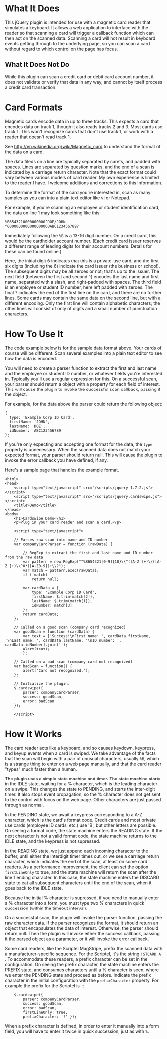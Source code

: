 # What It Does
This jQuery plugin is intended for use with a magnetic card reader that simulates a keyboard.  It allows a
web application to interface with the reader so that scanning a card will trigger a callback function
which can then act on the scanned data.  Scanning a card will not result in keyboard events getting through
to the underlying page, so you can scan a card without regard to which control on the page has focus.

## What It Does Not Do
While this plugin can scan a credit card or debit card account number, it does not validate or verify that data in any way,
and cannot by itself process a credit card transaction.

# Card Formats
Magnetic cards encode data in up to three tracks.  This expects a card that encodes data on track 1, though
it also reads tracks 2 and 3.  Most cards use track 1.  This won't recognize cards that don't use track 1,
or work with a reader that doesn't read track 1.

See <http://en.wikipedia.org/wiki/Magnetic_card> to understand the format of the data on a card.

The data fileds on a line are typically separated by carets, and padded with spaces. Lines are separated by question marks,
and the end of a scan is indicated by a carriage return character. Note that the exact format could vary between various
models of card reader. My own experience is limited to the reader I have. I welcome additions and corrections to this information.

To determine the format of the card you're interested in, scan as many samples as you can into a plain text editor like
vi or Notepad.

For example, if you're scanning an employee or student identification card, the data on line 1 may look something like this:

	%B6543210000000000^DOE/JOHN                  ^0000000000000000000ABC123456789?

Immediately following the `%B` is a 13-16 digit number. On a credit card, this would be the cardholder account number.
(Each credit card issuer reserves a different range of leading digits for their account numbers. Details for these can
be found online.)

Here, the initial digit 6 indicates that this is a private-use card, and the first six digits (including the 6)
indicate the card issuer (the business or school).
The subsequent digits may be all zeroes or not; that's up to the issuer.  The next field (between the first and second `^`)
encodes the last name and first name, separated with a slash, and right-padded with spaces. The third field is an
employee or student ID number, here left padded with zeroes.  The final `?` indicates the end of the first line on the
card, and there are no further lines.  Some cards may contain the same data on the second line, but with a different
encoding. Only the first line will contain alphabetic characters; the other lines will consist of only of digits and a small
number of punctuation characters.

# How To Use It
The code example below is for the sample data format above. Your cards of course will be different.
Scan several examples into a plain text editor to see how the data is encoded.

You will need to create a parser function to extract the first and last name and the employee or student ID number,
or whatever fields you're interested in. Typically you'll use a regular expression for this. On a successful scan,
your parser should return a object with a property for each field of interest.  This will cause the plugin to invoke
the successful scan callback, passing it the object.

For example, for the data above the parser could return the following object:

    {
      type: 'Example Corp ID Card',
      firstName: 'JOHN',
      lastName: 'DOE',
      idNumber: 'ABC123456789'
    };

If you're only expecting and accepting one format for the data, the `type` property is unnecessary.
When the scanned data does not match your expected format, your parser should return null. This will cause the plugin
to invoke the error callback you have defined, if any.

Here's a sample page that handles the example format.

	<html>
	<head>
		<script type="text/javascript" src="/scripts/jquery-1.7.2.js"></script>
		<script type="text/javascript" src="/scripts/jquery.cardswipe.js"></script>
		<title>Demo</title>
	</head>
	<body>
		<h1>Cardswipe Demo</h1>
		<p>Plug in your card reader and scan a card.</p>

		<script type="text/javascript">

		// Parses raw scan into name and ID number
		var companyCardParser = function (rawData) {

			// RegExp to extract the first and last name and ID number from the raw data
			var pattern = new RegExp("^%B654321[0-9]{10}\\^([A-Z ]+)\/([A-Z ]+)\\^0*([A-Z0-9])+\\?");
			var match = pattern.exec(rawData);
			if (!match)
				return null;

			var cardData = {
				type: 'Example Corp ID Card',
				firstName: $.trim(match[2]),
				lastName: $.trim(match[1]),
				idNumber: match[3]
			};
			return cardData;
		};

		// Called on a good scan (company card recognized)
		var goodScan = function (cardData) {
			var text = ['Success!\nFirst name: ', cardData.firstName, '\nLast name: ', cardData.lastName, '\nID number: ', cardData.idNumber].join('');
			alert(text);
			};

		// Called on a bad scan (company card not recognized)
		var badScan = function() {
			alert('Card not recognized.');
		};

		// Initialize the plugin.
		$.cardswipe({
			parser: companyCardParser,
			success: goodScan,
			error: badScan
		});

		</script>



# How It Works
The card reader acts like a keyboard, and so causes keydown, keypress, and keyup events when a card is swiped.
We take advantage of the facts that the scan will begin with a pair of unusual characters, usually `%B`, which
is a strange thing to enter on a web page manually, and that the card reader "types" much faster than a human.
	
The plugin uses a simple state machine and timer.  The state machine starts in the IDLE state, waiting
for a % character, which is the leading character on a swipe.  This changes the state to PENDING, and starts
the inter-digit timer.  It also stops event propagation, so the % character does not get sent to the control
with focus on the web page.  Other characters are just passed through as normal.

In the PENDING state, we await a keypress corresponding to a A-Z character, which is the card's format code.
Credit cards and most private use cards (employee ID cards, etc.) use 'B', but other letters are possible.
On seeing a format code, the state machine enters the READING state.  If the next character is not a valid
format code, the state machine returns to the IDLE state, and the keypress is not supressed.

In the READING state, we just append each incoming character to the buffer, until either the interdigit timer
times out, or we see a carriage return character, which indicates the end of the scan, at least on some card
readers. As a performance improvement, the client can set the option `firstLineOnly` to true, and the
state machine will return the scan after the line 1 ending character.  In this case, the state machine enters
the DISCARD state to eat all subsequent characters until the end of the scan, when it goes back to the IDLE state.

Because the initial % character is supressed, if you need to manually enter a % character into a form, you
must type two % characters in quick succession (within the timeout interval).

On a successful scan, the plugin will invoke the parser function, passing the raw character data.  If the
parser recognizes the format, it should return an object that encapsulates the data of interest.  Otherwise,
the parser should return null. Then the plugin will invoke either the success callback, passing it the parsed
object as a parameter, or it will invoke the error callback.

Some card readers, like the Scriptel MagStripe, prefix the scanned data with a manufacturer-specific sequence.
For the Scriptel, it's the string `!STCARD A `. To accommodate these readers, a prefix character can be set in
the configuration. On seeing the prefix character, the state machine enters the PREFIX state, and consumes characters
until a % character is seen, where we enter the PENDING state and proceed as before.  Indicate the prefix character
in the initial configuration with the `prefixCharacter` property.  For example the prefix for the Scriptel is `!`:

		$.cardswipe({
			parser: companyCardParser,
			success: goodScan,
			error: badScan,
			firstLineOnly: true,
			prefixCharacter: '!' });

When a prefix character is defined, in order to enter it manually into a form field, you will have to enter it twice
in quick succession, just as with `%`.